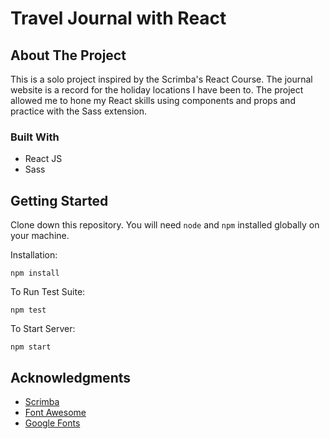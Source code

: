 # Travel Journal with React

## About The Project

This is a solo project inspired by the Scrimba's React Course. The journal website is a record for the holiday locations I have been to. The project allowed me to hone my React skills using components and props and practice with the Sass extension.

### Built With

- React JS
- Sass

## Getting Started

Clone down this repository. You will need `node` and `npm` installed globally on your machine.

Installation:

`npm install`

To Run Test Suite:

`npm test`

To Start Server:

`npm start`

## Acknowledgments

- [Scrimba](https://scrimba.com/learn/frontend)
- [Font Awesome](https://fontawesome.com)
- [Google Fonts](https://fonts.google.com/)
